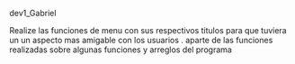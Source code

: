 dev1_Gabriel

Realize las funciones de menu con sus respectivos titulos para que tuviera un un aspecto mas amigable con los usuarios .
aparte de las funciones realizadas sobre algunas funciones y arreglos del programa
